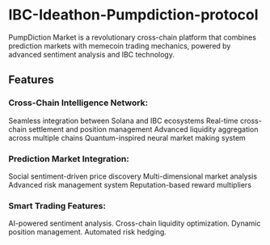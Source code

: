 # IBC-Ideathon-Pumpdiction-protocol

PumpDiction Market is a revolutionary cross-chain platform that combines prediction markets with memecoin trading mechanics, powered by advanced sentiment analysis and IBC technology.

## Features

### Cross-Chain Intelligence Network:

Seamless integration between Solana and IBC ecosystems
Real-time cross-chain settlement and position management
Advanced liquidity aggregation across multiple chains
Quantum-inspired neural market making system

### Prediction Market Integration:

Social sentiment-driven price discovery
Multi-dimensional market analysis
Advanced risk management system
Reputation-based reward multipliers

### Smart Trading Features:

AI-powered sentiment analysis.
Cross-chain liquidity optimization.
Dynamic position management.
Automated risk hedging.
 

